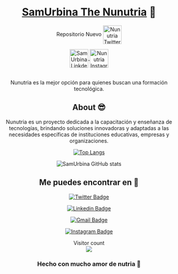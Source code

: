 <div align="center">
 
 # <a href="https://www.linkedin.com/in/samuel-urbina-b126402a3/">SamUrbina The Nunutria</a> :otter:
 Repositorio Nuevo
 <a href="https://twitter.com/nunutria_dev">
  <img align="center" alt="Nunutria Twitter" width="50px" src="https://www.svgrepo.com/show/475689/twitter-color.svg" />
</a>

<a href="https://www.linkedin.com/in/samuel-urbina-b126402a3/">
  <img align="center" alt="SamUrbina Linkdein" width="50px" src="https://www.svgrepo.com/show/448234/linkedin.svg" />
</a>

<a href="https://www.instagram.com/nunutria.dev/">
  <img align="center" alt="Nunutria Instagram" width="50px" src="https://www.svgrepo.com/show/349410/instagram.svg" />
</a>

<br/>
<br/>

Nunutria es la mejor opción para quienes buscan una formación tecnológica.

## About :sunglasses:
Nunutria es un proyecto dedicada a la capacitación y enseñanza de tecnologías, brindando soluciones innovadoras y adaptadas a las necesidades específicas de instituciones educativas, empresas y organizaciones.

[![Top Langs](https://github-readme-stats.vercel.app/api/top-langs/?username=nunutria&layout=donut)](https://github.com/anuraghazra/github-readme-stats)

![SamUrbina GitHub stats](https://github-readme-stats.vercel.app/api?username=nunutria&show_icons=true&theme=gotham)

##  Me puedes encontrar en :speech_balloon:
[![Twitter Badge](https://img.shields.io/badge/-@nunutria-1ca0f1?style=flat-square&labelColor=1ca0f1&logo=twitter&logoColor=white&link=https://twitter.com/nunutria_dev)](https://twitter.com/nunutria_dev)

[![Linkedin Badge](https://img.shields.io/badge/-ashwanisng-blue?style=flat-square&logo=Linkedin&logoColor=white&link=https://www.linkedin.com/in/samuel-urbina-b126402a3/)](https://www.linkedin.com/in/ashwanisng/) 

[![Gmail Badge](https://img.shields.io/badge/-nunutriadev@gmail.com-c14438?style=flat-square&logo=Gmail&logoColor=white&link=mailto:nunutriadev@gmail.com)](mailto:nunutriadev@gmail.com) 

[![Instagram Badge](https://img.shields.io/badge/-@nunutria.dev-e4405f?style=flat-square&labelColor=f94877&logo=instagram&logoColor=white&link=https://www.instagram.com/nunutria.dev/)](https://www.instagram.com/nunutria.dev/)

<p> 
  Visitor count<br>
  <img src="https://profile-counter.glitch.me/nunutria/count.svg" />
</p>


### Hecho con mucho amor de nutria :otter:

</div>

